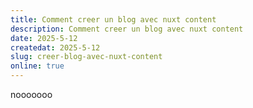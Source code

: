 ```yaml
---
title: Comment creer un blog avec nuxt content
description: Comment creer un blog avec nuxt content
date: 2025-5-12
createdat: 2025-5-12
slug: creer-blog-avec-nuxt-content
online: true
---
```



nooooooo
